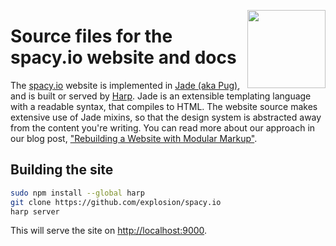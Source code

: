 <a href="https://explosion.ai"><img src="https://explosion.ai/assets/img/logo.svg" width="125" height="125" align="right" /></a>

# Source files for the spacy.io website and docs

The [spacy.io](https://spacy.io) website is implemented in [Jade (aka Pug)](https://www.jade-lang.org), and is built or served by [Harp](https://harpjs.com). Jade is an extensible templating language with a readable syntax, that compiles to HTML.
The website source makes extensive use of Jade mixins, so that the design system is abstracted away from the content you're
writing. You can read more about our approach in our blog post, ["Rebuilding a Website with Modular Markup"](https://explosion.ai/blog/modular-markup).


## Building the site

```bash
sudo npm install --global harp
git clone https://github.com/explosion/spacy.io
harp server
```

This will serve the site on [http://localhost:9000](http://localhost:9000).
